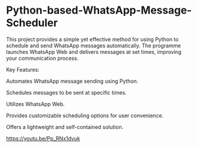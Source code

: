 # Python-based-WhatsApp-Message-Scheduler
This project provides a simple yet effective method for using Python to schedule and send WhatsApp messages automatically. The programme launches WhatsApp Web and delivers messages at set times, improving your communication process.

Key Features:

Automates WhatsApp message sending using Python.

Schedules messages to be sent at specific times.

Utilizes WhatsApp Web.

Provides customizable scheduling options for user convenience.

Offers a lightweight and self-contained solution.

https://youtu.be/Pp_RNx1dvuk
